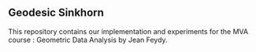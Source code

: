 

## Geodesic Sinkhorn

This repository contains our implementation and experiments for 
the MVA course : Geometric Data Analysis  by Jean Feydy.

